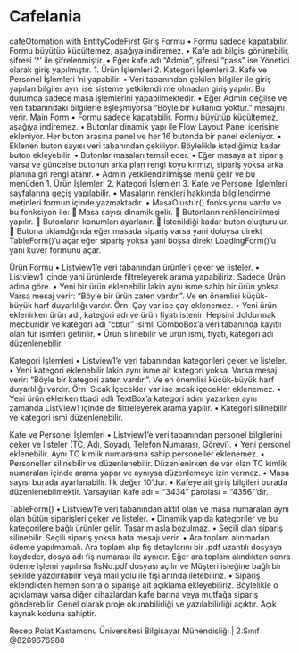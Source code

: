 # Cafelania
 cafeOtomation with EntityCodeFirst
Giriş Formu
•	Formu sadece kapatabilir. Formu büyütüp küçültemez, aşağıya indiremez.
•	Kafe adı bilgisi görünebilir, şifresi ‘*’ ile şifrelenmiştir.
•	Eğer kafe adı “Admin”, şifresi “pass” ise Yönetici olarak giriş yapılmıştır.
        1.	Ürün İşlemleri
        2.	Kategori İşlemleri
        3.	Kafe ve Personel İşlemleri
        ‘ni yapabilir.
•	Veri tabanından çekilen bilgiler ile giriş yapılan bilgiler aynı ise sisteme yetkilendirme olmadan giriş yapılır. Bu durumda sadece masa işlemlerini yapabilmektedir.
•	Eğer Admin değilse ve veri tabanındaki bilgilerle eşleşmiyorsa “Böyle bir kullanıcı yoktur.” mesajını verir.
Main Form
•	Formu sadece kapatabilir. Formu büyütüp küçültemez, aşağıya indiremez.
•	Butonlar dinamik yapı ile Flow Layout Panel içerisine ekleniyor. Her buton arasına panel ve her 16 butonda bir panel ekleniyor. 
•	Eklenen buton sayısı veri tabanından çekiliyor. Böylelikle istediğimiz kadar buton ekleyebilir.
•	Butonlar masaları temsil eder.
•	Eğer masaya ait sipariş varsa ve güncelse butonun arka plan rengi koyu kırmızı, sipariş yoksa arka planına gri rengi atanır.
•	Admin yetkilendirilmişse menü gelir ve bu menüden 
        1.	Ürün İşlemleri
        2.	Kategori İşlemleri
        3.	Kafe ve Personel İşlemleri
        sayfalarına geçiş yapılabilir.
•	Masaların renkleri hakkında bilgilendirme metinleri formun içinde yazmaktadır.
•	MasaOlustur() fonksiyonu vardır ve bu fonksiyon ile: 
        	Masa sayısı dinamik gelir.
        	Butonların renklendirilmesi yapılır.
        	Butonların konumları ayarlanır.
        	İstenildiği kadar buton oluşturulur.
        	Butona tıklandığında eğer masada sipariş varsa yani doluysa direkt TableForm()’u açar eğer sipariş yoksa yani boşsa direkt             LoadingForm()’u yani kuver formunu açar.





Ürün Formu
•	Listview1’e veri tabanından ürünleri çeker ve listeler.
•	Listview1 içinde yani ürünlerde filtreleyerek arama yapabiliriz. Sadece Ürün adına göre.
•	Yeni bir ürün eklenebilir lakin aynı isme sahip bir ürün yoksa. Varsa mesaj verir: “Böyle bir ürün zaten vardır.”. Ve en önemlisi küçük-büyük harf duyarlılığı vardır. Örn: Çay var ise çay eklenemez.
•	 Yeni ürün eklenirken ürün adı, kategori adı ve ürün fiyatı istenir. Hepsini doldurmak mecburidir ve kategori adı “cbtur” isimli ComboBox’a veri tabanında kayıtlı olan tür isimleri getirilir.
•	Ürün silinebilir ve ürün ismi, fiyatı, kategori adı düzenlenebilir.

Kategori İşlemleri
•	Listview1’e veri tabanından kategorileri çeker ve listeler.
•	Yeni kategori eklenebilir lakin aynı isme ait kategori yoksa. Varsa mesaj verir: “Böyle bir kategori zaten vardır.”. Ve en önemlisi küçük-büyük harf duyarlılığı vardır. Örn: Sıcak İçecekler var ise sıcak içecekler eklenemez.
•	Yeni ürün eklerken tbadi adlı TextBox’a kategori adını yazarken aynı zamanda ListView1 içinde de filtreleyerek arama yapılır. 
•	Kategori silinebilir ve kategori ismi düzenlenebilir. 

Kafe ve Personel İşlemleri
•	Listview1’e veri tabanından personel bilgilerini çeker ve listeler (TC, Adı, Soyadı, Telefon Numarası, Görevi).
•	Yeni personel eklenebilir. Aynı TC kimlik numarasına sahip personeller eklenemez.
•	Personeller silinebilir ve düzenlenebilir. Düzenlenirken de var olan TC kimlik numaraları içinde arama yapar ve aynıysa düzenlemeye izin vermez.
•	Masa sayısı burada ayarlanabilir. İlk değer 10’dur.
•	Kafeye ait giriş bilgileri burada düzenlenebilmektir. Varsayılan kafe adı = “3434” parolası = “4356”’dır.

TableForm()
•	Listview1’e veri tabanından aktif olan ve masa numaraları aynı olan bütün siparişleri çeker ve listeler.
•	Dinamik yapıda kategoriler ve bu kategorilere bağlı ürünler gelir. Tasarım asla bozulmaz.
•	Seçili olan sipariş silinebilir. Seçili sipariş yoksa hata mesajı verir.
•	Ara toplam alınmadan ödeme yapılmamalı. Ara toplam alıp fiş detaylarını bir .pdf uzantılı dosyaya kaydeder, dosya adı fiş numarası ile aynıdır. Eğer ara toplam alındıktan sonra ödeme işlemi yapılırsa fisNo.pdf dosyası açılır ve Müşteri isteğine bağlı bir şekilde yazdırılabilir veya mail yolu ile fişi anında iletebiliriz.
•	Sipariş eklendikten hemen sonra o siparişe ait açıklama ekleyebiliriz. Böylelikle o açıklamayı varsa diğer cihazlardan kafe barına veya mutfağa sipariş gönderebilir.
Genel olarak proje okunabilirliği ve yazılabilirliği açıktır. Açık kaynak koduna sahiptir.

Recep Polat
Kastamonu Üniversitesi 
Bilgisayar Mühendisliği | 2.Sınıf
@8269676980
